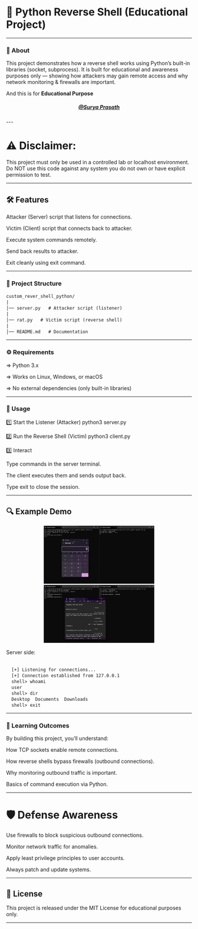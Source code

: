 # 🔄 Python Reverse Shell (Educational Project)
---
### 📌 About

This project demonstrates how a reverse shell works using Python’s built-in libraries (socket, subprocess).
It is built for educational and awareness purposes only — showing how attackers may gain remote access and why network monitoring & firewalls are important.
<p colour="red"> And this is for <strong >Educational Purpose </strong></p>
<center>
  <h5>
    <a href="https://github.com/Suryaprasath11/"> @Surya Prasath </a>
  </h5>
</center>
---

# ⚠️ Disclaimer:
This project must only be used in a controlled lab or localhost environment.
Do NOT use this code against any system you do not own or have explicit permission to test.

---
## 🛠 Features

Attacker (Server) script that listens for connections.

Victim (Client) script that connects back to attacker.

Execute system commands remotely.

Send back results to attacker.

Exit cleanly using exit command.

---

 ### 📂 Project Structure
    custom_rever_shell_python/
    |
    │── server.py   # Attacker script (listener)
    |
    │── rat.py   # Victim script (reverse shell)
    |
    │── README.md   # Documentation

---

### ⚙️ Requirements

  => Python 3.x
  
  => Works on Linux, Windows, or macOS
  
  => No external dependencies (only built-in libraries)

---

### 🚀 Usage
  1️⃣ Start the Listener (Attacker)
  python3 server.py
  
  2️⃣ Run the Reverse Shell (Victim)
  python3 client.py
  
  3️⃣ Interact
  
  Type commands in the server terminal.
  
  The client executes them and sends output back.
  
  Type exit to close the session.

---
## 🔍 Example Demo

<center>
  <p>
    <img src="assets/calc.png" alt="Demo Screenshot" width = "300px"/>
    <img src="assets/notepad.png" alt="Demo Screenshot" width = "300px" />
  </p>
</center>

Server side:
```

  [+] Listening for connections...
  [+] Connection established from 127.0.0.1
  shell> whoami
  user
  shell> dir
  Desktop  Documents  Downloads
  shell> exit

```
---
### 📖 Learning Outcomes

By building this project, you’ll understand:

How TCP sockets enable remote connections.

How reverse shells bypass firewalls (outbound connections).

Why monitoring outbound traffic is important.

Basics of command execution via Python.

---

# <strong> 🛡 Defense Awareness </strong>

Use firewalls to block suspicious outbound connections.

Monitor network traffic for anomalies.

Apply least privilege principles to user accounts.

Always patch and update systems.

---

## 📌 License

This project is released under the MIT License for educational purposes only.

---
